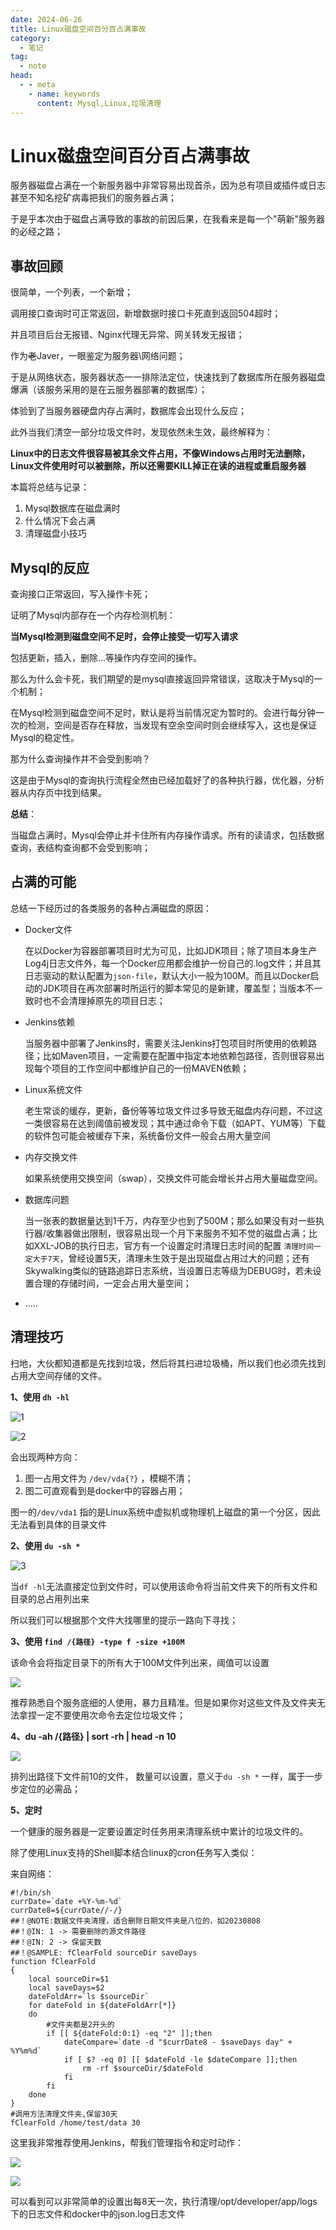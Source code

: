 ```yaml
---
date: 2024-06-26
title: Linux磁盘空间百分百占满事故
category: 
  - 笔记
tag:
  - note
head:
  - - meta
    - name: keywords
      content: Mysql,Linux,垃圾清理
---
```

# Linux磁盘空间百分百占满事故

服务器磁盘占满在一个新服务器中非常容易出现首杀，因为总有项目或插件或日志甚至不知名挖矿病毒把我们的服务器占满；

于是乎本次由于磁盘占满导致的事故的前因后果，在我看来是每一个"萌新"服务器的必经之路；

## 事故回顾

很简单，一个列表，一个新增；

调用接口查询时可正常返回，新增数据时接口卡死直到返回504超时；

并且项目后台无报错、Nginx代理无异常、网关转发无报错；

作为~~老~~Javer，一眼鉴定为服务器\网络问题；

于是从网络状态，服务器状态一一排除法定位，快速找到了数据库所在服务器磁盘爆满（该服务采用的是在云服务器部署的数据库）；

体验到了当服务器硬盘内存占满时，数据库会出现什么反应；

此外当我们清空一部分垃圾文件时，发现依然未生效，最终解释为：

**Linux中的日志文件很容易被其余文件占用，不像Windows占用时无法删除，Linux文件使用时可以被删除，所以还需要KILL掉正在读的进程或重启服务器**

本篇将总结与记录：

1. Mysql数据库在磁盘满时
2. 什么情况下会占满
3. 清理磁盘小技巧

## Mysql的反应

查询接口正常返回，写入操作卡死；

证明了Mysql内部存在一个内存检测机制：

**当Mysql检测到磁盘空间不足时，会停止接受一切写入请求**

包括更新，插入，删除...等操作内存空间的操作。

那么为什么会卡死，我们期望的是mysql直接返回异常错误，这取决于Mysql的一个机制；

在Mysql检测到磁盘空间不足时，默认是将当前情况定为暂时的。会进行每分钟一次的检测，空间是否存在释放，当发现有空余空间时则会继续写入，这也是保证Mysql的稳定性。

那为什么查询操作并不会受到影响？

这是由于Mysql的查询执行流程全然由已经加载好了的各种执行器，优化器，分析器从内存页中找到结果。

**总结**：

当磁盘占满时，Mysql会停止并卡住所有内存操作请求。所有的读请求，包括数据查询，表结构查询都不会受到影响；

## 占满的可能

总结一下经历过的各类服务的各种占满磁盘的原因：

- Docker文件

  在以Docker为容器部署项目时尤为可见，比如JDK项目；除了项目本身生产Log4j日志文件外，每一个Docker应用都会维护一份自己的.log文件；并且其日志驱动的默认配置为`json-file`，默认大小一般为100M。而且以Docker启动的JDK项目在再次部署时所运行的脚本常见的是新建，覆盖型；当版本不一致时也不会清理掉原先的项目日志；

- Jenkins依赖

  当服务器中部署了Jenkins时，需要关注Jenkins打包项目时所使用的依赖路径；比如Maven项目，一定需要在配置中指定本地依赖包路径，否则很容易出现每个项目的工作空间中都维护自己的一份MAVEN依赖；

- Linux系统文件

  老生常谈的缓存，更新，备份等等垃圾文件过多导致无磁盘内存问题，不过这一类很容易在达到阈值前被发现；其中通过命令下载（如APT、YUM等）下载的软件包可能会被缓存下来，系统备份文件一般会占用大量空间

- 内存交换文件

  如果系统使用交换空间（swap），交换文件可能会增长并占用大量磁盘空间。

- 数据库问题

  当一张表的数据量达到1千万，内存至少也到了500M；那么如果没有对一些执行器/收集器做出限制，很容易出现一个月下来服务不知不觉的磁盘占满；比如XXL-JOB的执行日志，官方有一个设置定时清理日志时间的配置 `清理时间一定大于7天`，曾经设置5天，清理未生效于是出现磁盘占用过大的问题；还有Skywalking类似的链路追踪日志系统，当设置日志等级为DEBUG时，若未设置合理的存储时间，一定会占用大量空间；

- .....

## 清理技巧

扫地，大伙都知道都是先找到垃圾，然后将其扫进垃圾桶，所以我们也必须先找到占用大空间存储的文件。

**1、使用 `dh -hl`**

![1](https://leyunone-img.oss-cn-hangzhou.aliyuncs.com/image/2024-06-26/1.png)



![2](https://leyunone-img.oss-cn-hangzhou.aliyuncs.com/image/2024-06-26/2.png)

会出现两种方向：

1. 图一占用文件为 `/dev/vda{?}` ，模糊不清；
2. 图二可直观看到是docker中的容器占用；

图一的`/dev/vda1` 指的是Linux系统中虚拟机或物理机上磁盘的第一个分区，因此无法看到具体的目录文件

**2、使用 `du -sh *`**

![3](https://leyunone-img.oss-cn-hangzhou.aliyuncs.com/image/2024-06-26/3.png)

当`df -hl`无法直接定位到文件时，可以使用该命令将当前文件夹下的所有文件和目录的总占用列出来

所以我们可以根据那个文件大找哪里的提示一路向下寻找；

**3、使用 `find /{路径} -type f -size +100M`**

该命令会将指定目录下的所有大于100M文件列出来，阈值可以设置

![](https://leyunone-img.oss-cn-hangzhou.aliyuncs.com/image/2024-06-26/4.png)

推荐熟悉自个服务底细的人使用，暴力且精准。但是如果你对这些文件及文件夹无法拿捏一定不要使用次命令去定位垃圾文件；

**4、du -ah /{路径} | sort -rh | head -n 10**

 ![](https://leyunone-img.oss-cn-hangzhou.aliyuncs.com/image/2024-06-26/5.png)

排列出路径下文件前10的文件， 数量可以设置，意义于`du -sh *` 一样，属于一步步定位的必需品；

**5、定时**

一个健康的服务器是一定要设置定时任务用来清理系统中累计的垃圾文件的。

除了使用Linux支持的Shell脚本结合linux的cron任务写入类似：

来自网络：

```shell
#!/bin/sh
currDate=`date +%Y-%m-%d`
currDate8=${currDate//-/}
##！@NOTE:数据文件夹清理，适合删除日期文件夹是八位的，如20230808
##！@IN: 1 -> 需要删除的源文件路径
##！@IN: 2 -> 保留天数
##！@SAMPLE: fClearFold sourceDir saveDays
function fClearFold
{
	local sourceDir=$1
	local saveDays=$2
	dateFoldArr=`ls $sourceDir` 
	for dateFold in ${dateFoldArr[*]}
	do
		#文件夹都是2开头的
		if [[ ${dateFold:0:1} -eq "2" ]];then
			dateCompare=`date -d "$currDate8 - $saveDays day" + %Y%m%d`
			if [ $? -eq 0] [[ $dateFold -le $dateCompare ]];then
				rm -rf $sourceDir/$dateFold 
			fi
		fi		
    done
}
#调用方法清理文件夹,保留30天
fClearFold /home/test/data 30
```

这里我非常推荐使用Jenkins，帮我们管理指令和定时动作：

![](https://leyunone-img.oss-cn-hangzhou.aliyuncs.com/image/2024-06-27/6.png)

![](https://leyunone-img.oss-cn-hangzhou.aliyuncs.com/2024-06-27/7.png)

可以看到可以非常简单的设置出每8天一次，执行清理/opt/developer/app/logs下的日志文件和docker中的json.log日志文件